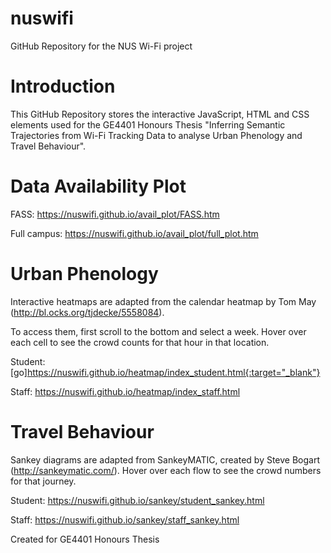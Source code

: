 # nuswifi
GitHub Repository for the NUS Wi-Fi project 

# Introduction
This GitHub Repository stores the interactive JavaScript, HTML and CSS elements used for the GE4401 Honours Thesis "Inferring Semantic Trajectories from Wi-Fi Tracking Data to analyse Urban Phenology and Travel Behaviour".

# Data Availability Plot

FASS: https://nuswifi.github.io/avail_plot/FASS.htm

Full campus: https://nuswifi.github.io/avail_plot/full_plot.htm

# Urban Phenology

Interactive heatmaps are adapted from the calendar heatmap by Tom May (http://bl.ocks.org/tjdecke/5558084). 

To access them, first scroll to the bottom and select a week.
Hover over each cell to see the crowd counts for that hour in that location.

Student: [go]https://nuswifi.github.io/heatmap/index_student.html{:target="_blank"}

Staff: https://nuswifi.github.io/heatmap/index_staff.html

# Travel Behaviour

Sankey diagrams are adapted from SankeyMATIC, created by Steve Bogart (http://sankeymatic.com/).
Hover over each flow to see the crowd numbers for that journey. 

Student: https://nuswifi.github.io/sankey/student_sankey.html

Staff: https://nuswifi.github.io/sankey/staff_sankey.html

Created for GE4401 Honours Thesis


